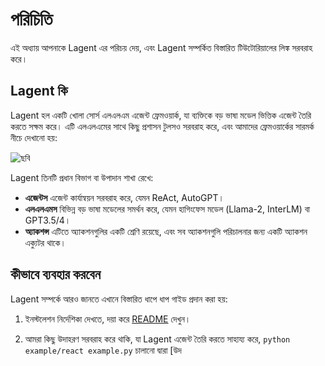 # পরিচিতি

এই অধ্যায় আপনাকে Lagent এর পরিচয় দেয়, এবং Lagent সম্পর্কিত বিস্তারিত টিউটোরিয়ালের লিঙ্ক সরবরাহ করে।

## Lagent কি

Lagent হল একটি খোলা সোর্স এলএলএম এজেন্ট ফ্রেমওয়ার্ক, যা ব্যক্তিকে বড় ভাষা মডেল ভিত্তিক এজেন্ট তৈরি করতে সক্ষম করে। এটি এলএলএমের সাথে কিছু প্রশাসন টুলসও সরবরাহ করে, এবং আমাদের ফ্রেমওয়ার্কের সারমর্ক নীচে দেখানো হয়:

![ছবি](https://github.com/InternLM/lagent/assets/24351120/e104171e-4baf-43b3-8e6d-90cff1b298b6)

Lagent তিনটি প্রধান বিভাগ বা উপাদান শাখা রেখে:

- **এজেন্টস** এজেন্ট কার্যান্বয়ন সরবরাহ করে, যেমন ReAct, AutoGPT।
- **এলএলএমস** বিভিন্ন বড় ভাষা মডেলের সমর্থন করে, যেমন হাগিংফেস মডেল (Llama-2, InterLM) বা GPT3.5/4।
- **অ্যাকশন্স** এটিতে অ্যাকশনগুলির একটি শ্রেণি রয়েছে, এবং সব অ্যাকশনগুলি পরিচালনার জন্য একটি অ্যাকশন এক্যুটর থাকে।

## কীভাবে ব্যবহার করবেন

Lagent সম্পর্কে আরও জানতে এখানে বিস্তারিত ধাপে ধাপ গাইড প্রদান করা হয়:

1. ইনস্টলেশন নির্দেশিকা দেখতে, দয়া করে [README](README_in_beng.md) দেখুন।

2. আমরা কিছু উদাহরণ সরবরাহ করে থাকি, যা Lagent এজেন্ট তৈরি করতে সাহায্য করে, `python example/react example.py` চালানো দ্বারা [উদ
